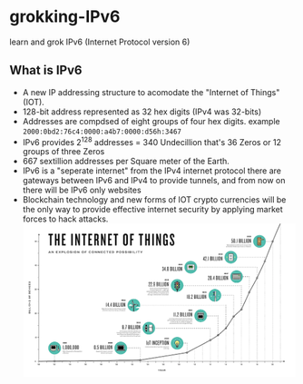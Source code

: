 # grokking-IPv6
learn and grok IPv6 (Internet Protocol version 6)


<h2>What is IPv6</h2>

* A new IP addressing structure to acomodate the "Internet of Things" (IOT). 
* 128-bit address represented as 32 hex digits (IPv4 was 32-bits)
* Addresses are compdsed of eight groups of four hex digits.
example `2000:0bd2:76c4:0000:a4b7:0000:d56h:3467`
* IPv6 provides 2<sup>128</sup> addresses = 340 Undecillion that's 36 Zeros or 12 groups of three Zeros
* 667 sextillion addresses per Square meter of the Earth.
* IPv6 is a "seperate internet" from the IPv4 internet protocol
there are gateways between IPv6 and IPv4 to provide tunnels, and from now on there will be IPv6 only websites 
* Blockchain technology and new forms of IOT crypto currencies will be the only way to provide effective internet security by applying market forces to hack attacks.
![IOT Chart](https://github.com/charlesfinney/grokking-IPv6/blob/master/site-images/iot2.png)
  
  
